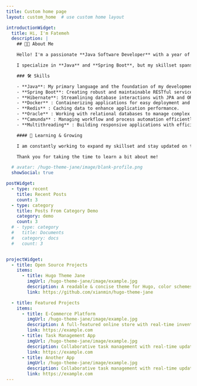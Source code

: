 ```yaml
---
title: Custom home page
layout: custom_home  # use custom home layout

introductionWidget:
  title: Hi, I'm Fatemeh
  description: |
    ## 👩‍💻 About Me

    Hello! I'm a passionate **Java Software Developer** with a year of experience crafting scalable and high-quality applications. My journey in software development started with a love for solving complex problems, and today, I bring that drive to every project I work on.

    I specialize in **Java** and **Spring Boot**, but my skillset spans several powerful tools and frameworks. My approach combines technical expertise with a focus on teamwork and clear communication to help achieve team goals effectively.

    ### 🛠️ Skills

    - **Java**: My primary language and the foundation of my development journey.
    - **Spring Boot**: Creating robust and maintainable RESTful services.
    - **Hibernate**: Streamlining database interactions with JPA and ORM.
    - **Docker** : Containerizing applications for easy deployment and scalability.
    - **Redis** : Caching data to enhance application performance.
    - **Oracle** : Working with relational databases to manage complex datasets.
    - **Camunda** : Managing workflow and process automation efficiently.
    - **Multithreading** : Building responsive applications with efficient threading techniques.

    #### 🌱 Learning & Growing

    I am constantly working to expand my skillset and stay updated on the latest trends in technology. Whether it’s mastering new frameworks or diving deeper into advanced Java concepts, I’m committed to continuous growth.

    Thank you for taking the time to learn a bit about me!

  # avatar: /hugo-theme-jane/image/blank-profile.png
  showSocial: true

postWidget:
  - type: recent
    title: Recent Posts
    count: 3
  - type: category
    title: Posts From Category Demo
    category: demo
    count: 3
  # - type: category
  #   title: Documents
  #   category: docs
  #   count: 3


projectWidget:
  - title: Open Source Projects
    items:
      - title: Hugo Theme Jane
        imgUrl: /hugo-theme-jane/image/example.jpg
        description: A readable & concise theme for Hugo, color schemes to choose, easy to personalize. Working well since 2018.
        link: https://github.com/xianmin/hugo-theme-jane

  - title: Featured Projects
    items:
      - title: E-Commerce Platform
        imgUrl: /hugo-theme-jane/image/example.jpg
        description: A full-featured online store with real-time inventory management.
        link: https://example.com
      - title: Task Management App
        imgUrl: /hugo-theme-jane/image/example.jpg
        description: Collaborative task management with real-time updates.
        link: https://example.com
      - title: Another App
        imgUrl: /hugo-theme-jane/image/example.jpg
        description: Collaborative task management with real-time updates.
        link: https://example.com
---
```

